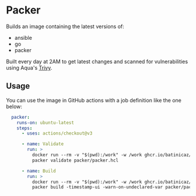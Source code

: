 # Packer

Builds an image containing the latest versions of:

* ansible
* go
* packer

Built every day at 2AM to get latest changes and scanned for vulnerabilities using Aqua's [Trivy](https://github.com/aquasecurity/trivy).

## Usage

You can use the image in GitHub actions with a job definition like the one below:

```yaml
  packer:
    runs-on: ubuntu-latest
    steps:
      - uses: actions/checkout@v3

      - name: Validate
        run: >
          docker run --rm -v "$(pwd):/work" -w /work ghcr.io/batinicaz/packer:latest
          packer validate packer/packer.hcl

      - name: Build
        run: >
          docker run --rm -v "$(pwd):/work" -w /work ghcr.io/batinicaz/packer:latest
          packer build -timestamp-ui -warn-on-undeclared-var packer/packer.hcl
```